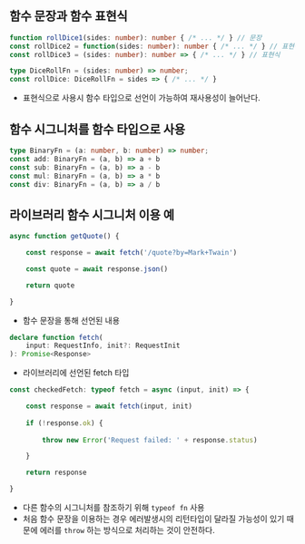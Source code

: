 
## 함수 문장과 함수 표현식
```typescript
function rollDice1(sides: number): number { /* ... */ } // 문장
const rollDice2 = function(sides: number): number { /* ... */ } // 표현식
const rollDice3 = (sides: number): number => { /* ... */ } // 표현식

type DiceRollFn = (sides: number) => number;
const rollDice: DiceRollFn = sides => { /* ... */ }
```
- 표현식으로 사용시 함수 타입으로 선언이 가능하여 재사용성이 늘어난다.

## 함수 시그니처를 함수 타입으로 사용
```typescript
type BinaryFn = (a: number, b: number) => number;
const add: BinaryFn = (a, b) => a + b
const sub: BinaryFn = (a, b) => a - b  
const mul: BinaryFn = (a, b) => a * b  
const div: BinaryFn = (a, b) => a / b
```

## 라이브러리 함수 시그니처 이용 예
```typescript
async function getQuote() {

	const response = await fetch('/quote?by=Mark+Twain')

	const quote = await response.json()

	return quote

}
```
- 함수 문장을 통해 선언된 내용

```typescript
declare function fetch(
	input: RequestInfo, init?: RequestInit
): Promise<Response>
```
- 라이브러리에 선언된 fetch 타입

```typescript
const checkedFetch: typeof fetch = async (input, init) => {

	const response = await fetch(input, init)
	
	if (!response.ok) {
	
		throw new Error('Request failed: ' + response.status)

	}

	return response

}
```
- 다른 함수의 시그니처를 참조하기 위해 `typeof fn` 사용
- 처음 함수 문장을 이용하는 경우 에러발생시의 리턴타입이 달라질 가능성이 있기 때문에 에러를 `throw` 하는 방식으로 처리하는 것이 안전하다.
